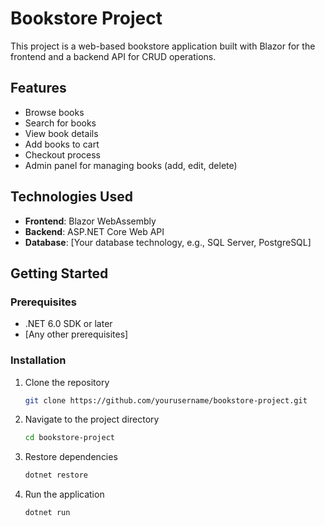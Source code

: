 # Bookstore Project

This project is a web-based bookstore application built with Blazor for the frontend and a backend API for CRUD operations.

## Features

- Browse books
- Search for books
- View book details
- Add books to cart
- Checkout process
- Admin panel for managing books (add, edit, delete)

## Technologies Used

- **Frontend**: Blazor WebAssembly
- **Backend**: ASP.NET Core Web API
- **Database**: [Your database technology, e.g., SQL Server, PostgreSQL]

## Getting Started

### Prerequisites

- .NET 6.0 SDK or later
- [Any other prerequisites]

### Installation

1. Clone the repository
   ```bash
   git clone https://github.com/yourusername/bookstore-project.git
2. Navigate to the project directory
   ```bash
   cd bookstore-project
3. Restore dependencies
   ```bash
   dotnet restore
4. Run the application
   ```bash
   dotnet run
